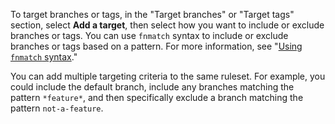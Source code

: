 To target branches or tags, in the "Target branches" or "Target tags" section, select **Add a target**, then select how you want to include or exclude branches or tags. You can use `fnmatch` syntax to include or exclude branches or tags based on a pattern. For more information, see "[Using `fnmatch` syntax](#using-fnmatch-syntax)."

You can add multiple targeting criteria to the same ruleset. For example, you could include the default branch, include any branches matching the pattern `*feature*`, and then specifically exclude a branch matching the pattern `not-a-feature`.
